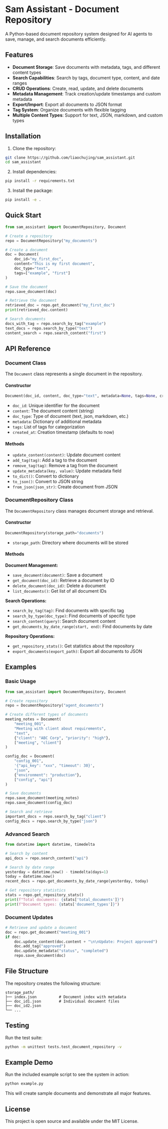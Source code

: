 # Sam Assistant - Document Repository

A Python-based document repository system designed for AI agents to save, manage, and search documents efficiently.

## Features

- **Document Storage**: Save documents with metadata, tags, and different content types
- **Search Capabilities**: Search by tags, document type, content, and date ranges
- **CRUD Operations**: Create, read, update, and delete documents
- **Metadata Management**: Track creation/update timestamps and custom metadata
- **Export/Import**: Export all documents to JSON format
- **Tag System**: Organize documents with flexible tagging
- **Multiple Content Types**: Support for text, JSON, markdown, and custom types

## Installation

1. Clone the repository:
```bash
git clone https://github.com/liaochujing/sam_assistant.git
cd sam_assistant
```

2. Install dependencies:
```bash
pip install -r requirements.txt
```

3. Install the package:
```bash
pip install -e .
```

## Quick Start

```python
from sam_assistant import DocumentRepository, Document

# Create a repository
repo = DocumentRepository("my_documents")

# Create a document
doc = Document(
    doc_id="my_first_doc",
    content="This is my first document",
    doc_type="text",
    tags=["example", "first"]
)

# Save the document
repo.save_document(doc)

# Retrieve the document
retrieved_doc = repo.get_document("my_first_doc")
print(retrieved_doc.content)

# Search documents
docs_with_tag = repo.search_by_tag("example")
text_docs = repo.search_by_type("text")
content_search = repo.search_content("first")
```

## API Reference

### Document Class

The `Document` class represents a single document in the repository.

#### Constructor
```python
Document(doc_id, content, doc_type="text", metadata=None, tags=None, created_at=None)
```

- `doc_id`: Unique identifier for the document
- `content`: The document content (string)
- `doc_type`: Type of document (text, json, markdown, etc.)
- `metadata`: Dictionary of additional metadata
- `tags`: List of tags for categorization
- `created_at`: Creation timestamp (defaults to now)

#### Methods
- `update_content(content)`: Update document content
- `add_tag(tag)`: Add a tag to the document
- `remove_tag(tag)`: Remove a tag from the document
- `update_metadata(key, value)`: Update metadata field
- `to_dict()`: Convert to dictionary
- `to_json()`: Convert to JSON string
- `from_json(json_str)`: Create document from JSON

### DocumentRepository Class

The `DocumentRepository` class manages document storage and retrieval.

#### Constructor
```python
DocumentRepository(storage_path="documents")
```

- `storage_path`: Directory where documents will be stored

#### Methods

**Document Management:**
- `save_document(document)`: Save a document
- `get_document(doc_id)`: Retrieve a document by ID
- `delete_document(doc_id)`: Delete a document
- `list_documents()`: Get list of all document IDs

**Search Operations:**
- `search_by_tag(tag)`: Find documents with specific tag
- `search_by_type(doc_type)`: Find documents of specific type
- `search_content(query)`: Search document content
- `get_documents_by_date_range(start, end)`: Find documents by date

**Repository Operations:**
- `get_repository_stats()`: Get statistics about the repository
- `export_documents(export_path)`: Export all documents to JSON

## Examples

### Basic Usage

```python
from sam_assistant import DocumentRepository, Document

# Create repository
repo = DocumentRepository("agent_documents")

# Create different types of documents
meeting_notes = Document(
    "meeting_001", 
    "Meeting with client about requirements",
    "text",
    {"client": "ABC Corp", "priority": "high"},
    ["meeting", "client"]
)

config_doc = Document(
    "config_001",
    '{"api_key": "xxx", "timeout": 30}',
    "json",
    {"environment": "production"},
    ["config", "api"]
)

# Save documents
repo.save_document(meeting_notes)
repo.save_document(config_doc)

# Search and retrieve
important_docs = repo.search_by_tag("client")
config_docs = repo.search_by_type("json")
```

### Advanced Search

```python
from datetime import datetime, timedelta

# Search by content
api_docs = repo.search_content("api")

# Search by date range
yesterday = datetime.now() - timedelta(days=1)
today = datetime.now()
recent_docs = repo.get_documents_by_date_range(yesterday, today)

# Get repository statistics
stats = repo.get_repository_stats()
print(f"Total documents: {stats['total_documents']}")
print(f"Document types: {stats['document_types']}")
```

### Document Updates

```python
# Retrieve and update a document
doc = repo.get_document("meeting_001")
if doc:
    doc.update_content(doc.content + "\n\nUpdate: Project approved")
    doc.add_tag("approved")
    doc.update_metadata("status", "completed")
    repo.save_document(doc)
```

## File Structure

The repository creates the following structure:

```
storage_path/
├── index.json          # Document index with metadata
├── doc_id1.json        # Individual document files
├── doc_id2.json
└── ...
```

## Testing

Run the test suite:

```bash
python -m unittest tests.test_document_repository -v
```

## Example Demo

Run the included example script to see the system in action:

```bash
python example.py
```

This will create sample documents and demonstrate all major features.

## License

This project is open source and available under the MIT License.